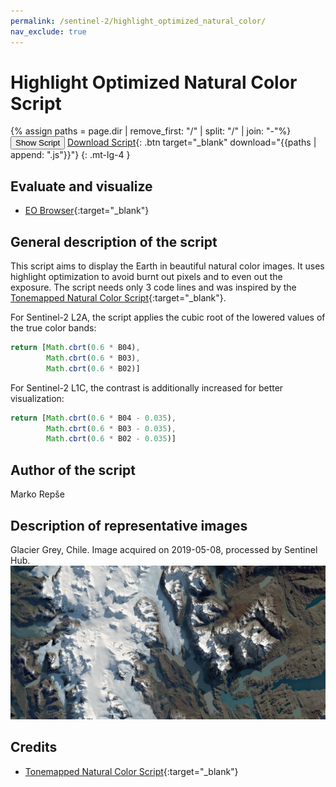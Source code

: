 ```yaml
---
permalink: /sentinel-2/highlight_optimized_natural_color/
nav_exclude: true
---
```


# Highlight Optimized Natural Color Script

{% assign paths = page.dir | remove_first: "/" | split: "/" | join: "-"%}
<button class="btn btn-primary" id="toggle-script" onclick="toggleScript()">Show Script</button>
[Download Script](script.js){: .btn target="_blank" download="{{paths | append: ".js"}}"}
{: .mt-lg-4 }

<div id="script" style="display:none;"> 
{% highlight javascript %}
{% include_relative script.js %}
{% endhighlight %}
</div>

## Evaluate and visualize   
 - [EO Browser](https://apps.sentinel-hub.com/eo-browser/?lat=-51.0021&lng=-73.3260&zoom=11&time=2019-05-08&preset=CUSTOM&datasource=Sentinel-2%20L2A&layers=B01,B02,B03&evalscript=cmV0dXJuIFtNYXRoLmNicnQoMC42KkIwNCksCiAgICAgICAgTWF0aC5jYnJ0KDAuNipCMDMpLAogICAgICAgIE1hdGguY2JydCgwLjYqQjAyKV0%3D){:target="_blank"} 


## General description of the script

This script aims to display the Earth in beautiful natural color images. It uses highlight optimization to avoid burnt out pixels and to even out the exposure. The script needs only 3 code lines and was inspired by the [Tonemapped Natural Color Script](https://custom-scripts.sentinel-hub.com/sentinel-2/tonemapped_natural_color/){:target="_blank"}. 

For Sentinel-2 L2A, the script applies the cubic root of the lowered values of the true color bands: 

```javascript
return [Math.cbrt(0.6 * B04),
        Math.cbrt(0.6 * B03),
        Math.cbrt(0.6 * B02)]
```

For Sentinel-2 L1C, the contrast is additionally increased for better visualization: 

```javascript
return [Math.cbrt(0.6 * B04 - 0.035),
        Math.cbrt(0.6 * B03 - 0.035),
        Math.cbrt(0.6 * B02 - 0.035)]
```

## Author of the script

Marko Repše

## Description of representative images

Glacier Grey, Chile. Image acquired on 2019-05-08, processed by Sentinel Hub. 
![Glacier Grey](fig/fig1.jpg)

## Credits

 - [Tonemapped Natural Color Script](https://custom-scripts.sentinel-hub.com/sentinel-2/tonemapped_natural_color/){:target="_blank"} 
